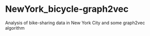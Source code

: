 # NewYork_bicycle-graph2vec
Analysis of bike-sharing data in New York City and some graph2vec algorithm
